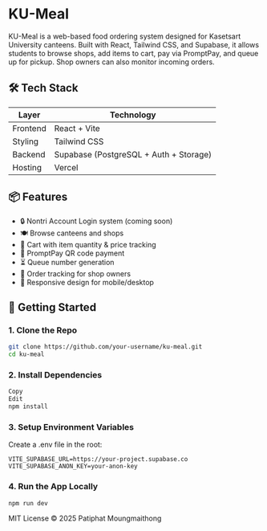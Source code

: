 # KU-Meal

KU-Meal is a web-based food ordering system designed for Kasetsart University canteens. Built with React, Tailwind CSS, and Supabase, it allows students to browse shops, add items to cart, pay via PromptPay, and queue up for pickup. Shop owners can also monitor incoming orders.

## 🛠️ Tech Stack

| Layer       | Technology       |
|-------------|------------------|
| Frontend    | React + Vite     |
| Styling     | Tailwind CSS     |
| Backend     | Supabase (PostgreSQL + Auth + Storage) |
| Hosting     | Vercel           |

## 📦 Features

- 🔒 Nontri Account Login system (coming soon)
- 🍽️ Browse canteens and shops
- 🛒 Cart with item quantity & price tracking
- 📲 PromptPay QR code payment
- ⏳ Queue number generation
- 🧾 Order tracking for shop owners
- 📱 Responsive design for mobile/desktop

## 🚀 Getting Started

### 1. Clone the Repo

```bash
git clone https://github.com/your-username/ku-meal.git
cd ku-meal
```

### 2. Install Dependencies
```bash
Copy
Edit
npm install
```

### 3. Setup Environment Variables
Create a .env file in the root:

```
VITE_SUPABASE_URL=https://your-project.supabase.co
VITE_SUPABASE_ANON_KEY=your-anon-key
```

### 4. Run the App Locally
```bash
npm run dev
```

MIT License © 2025 Patiphat Moungmaithong
